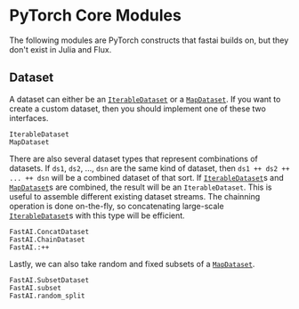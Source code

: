 # PyTorch Core Modules

The following modules are PyTorch constructs that fastai builds on, but they don't exist in Julia and Flux.

## Dataset

A dataset can either be an [`IterableDataset`](@ref) or a [`MapDataset`](@ref). If you want to create a custom dataset, then you should implement one of these two interfaces.

```@docs
IterableDataset
MapDataset
```

There are also several dataset types that represent combinations of datasets. If `ds1`, `ds2`, ..., `dsn` are the same kind of dataset, then `ds1 ++ ds2 ++ ... ++ dsn` will be a combined dataset of that sort. If [`IterableDataset`](@ref)s and [`MapDataset`](@ref)s are combined, the result will be an `IterableDataset`. This is useful to assemble different existing dataset streams. The chainning operation is done on-the-fly, so concatenating large-scale [`IterableDataset`](@ref)s with this type will be efficient.

```@docs
FastAI.ConcatDataset
FastAI.ChainDataset
FastAI.:++
```

Lastly, we can also take random and fixed subsets of a [`MapDataset`](@ref).

```@docs
FastAI.SubsetDataset
FastAI.subset
FastAI.random_split
```